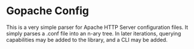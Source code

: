 # Gopache Config

This is a very simple parser for Apache HTTP Server configuration files. It simply parses a .conf file into an n-ary tree. In later iterations, querying capabilities may be added to the library, and a CLI may be added.
